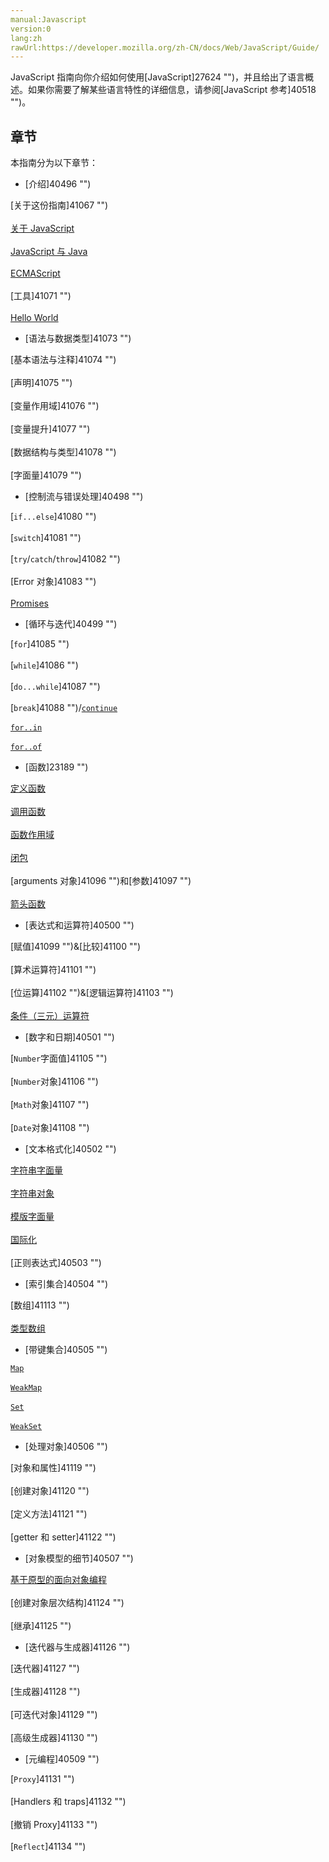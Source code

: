 ```yaml
---
manual:Javascript
version:0
lang:zh
rawUrl:https://developer.mozilla.org/zh-CN/docs/Web/JavaScript/Guide/
---
```






JavaScript 指南向你介绍如何使用[JavaScript]27624 "")，并且给出了语言概述。如果你需要了解某些语言特性的详细信息，请参阅[JavaScript 参考]40518 "")。


## 章节<a name="章节"></a>


本指南分为以下章节：


* [介绍]40496 "")

[关于这份指南]41067 "")<br></br>[关于 JavaScript](%40496#什么是_JavaScript "")<br></br>[JavaScript 与 Java](%40496#JavaScript_and_Java "")<br></br>[ECMAScript](%40496#JavaScript_and_the_ECMAScript_Specification "")<br></br>[工具]41071 "")<br></br>[Hello World](%40496#Hello_world "")
* [语法与数据类型]41073 "")

[基本语法与注释]41074 "")<br></br>[声明]41075 "")<br></br>[变量作用域]41076 "")<br></br>[变量提升]41077 "")<br></br>[数据结构与类型]41078 "")<br></br>[字面量]41079 "")
* [控制流与错误处理]40498 "")

[`if...else`]41080 "")<br></br>[`switch`]41081 "")<br></br>[`try`/`catch`/`throw`]41082 "")<br></br>[Error 对象]41083 "")<br></br>[Promises](%40498#Promises "")
* [循环与迭代]40499 "")

[`for`]41085 "")<br></br>[`while`]41086 "")<br></br>[`do...while`]41087 "")<br></br>[`break`]41088 "")/[`continue`](%40499#continue_语句 "")<br></br>[`for..in`](%40499#for...in_语句 "")<br></br>[`for..of`](%40499#for...of_statement "")

* [函数]23189 "")

[定义函数](%23189#定义函数 "")<br></br>[调用函数](%23189#调用函数 "")<br></br>[函数作用域](%23189#函数作用域 "")<br></br>[闭包](%23189#闭包 "")<br></br>[arguments 对象]41096 "")和[参数]41097 "")<br></br>[箭头函数](%23189#箭头函数 "")
* [表达式和运算符]40500 "")

[赋值]41099 "")&amp;[比较]41100 "")<br></br>[算术运算符]41101 "")<br></br>[位运算]41102 "")&amp;[逻辑运算符]41103 "")<br></br>[条件（三元）运算符](%40500#conditional_operator "")
* [数字和日期]40501 "")

[`Number`字面值]41105 "")<br></br>[`Number`对象]41106 "")<br></br>[`Math`对象]41107 "")<br></br>[`Date`对象]41108 "")
* [文本格式化]40502 "")

[字符串字面量](%40502#字符串 "")<br></br>[字符串对象](%40502#字符串对象 "")<br></br>[模版字面量](%40502#多行模板字符串 "")<br></br>[国际化](%40502#国际化 "")<br></br>[正则表达式]40503 "")

* [索引集合]40504 "")

[数组]41113 "")<br></br>[类型数组](%40504#类型化数组(Typed_Arrays_) "")
* [带键集合]40505 "")

[`Map`](%40505#Map对象 "")<br></br>[`WeakMap`](%40505#WeakMap对象 "")<br></br>[`Set`](%40505#Set对象 "")<br></br>[`WeakSet`](%40505#WeakSet对象 "")
* [处理对象]40506 "")

[对象和属性]41119 "")<br></br>[创建对象]41120 "")<br></br>[定义方法]41121 "")<br></br>[getter 和 setter]41122 "")
* [对象模型的细节]40507 "")

[基于原型的面向对象编程](%40507#class-based_vs_prototype-based_languages "")<br></br>[创建对象层次结构]41124 "")<br></br>[继承]41125 "")

* [迭代器与生成器]41126 "")

[迭代器]41127 "")<br></br>[生成器]41128 "")<br></br>[可迭代对象]41129 "")<br></br>[高级生成器]41130 "")
* [元编程]40509 "")

[`Proxy`]41131 "")<br></br>[Handlers 和 traps]41132 "")<br></br>[撤销 Proxy]41133 "")<br></br>[`Reflect`]41134 "")








